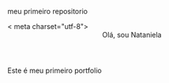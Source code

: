  meu primeiro repositorio
  <!doctype html>
  <html>
  <head>< meta charset="utf-8">
     <title>Meu Portfolio></title>
  </head>
  <body>
        <header>Olá, sou Nataniela</header>
    <section>
            <p> Este é meu primeiro portfolio </p>
    </section>
  </body>
  </html> 
